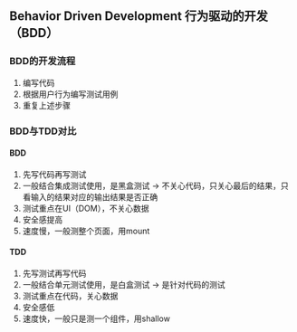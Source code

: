## Behavior Driven Development 行为驱动的开发（BDD）
### BDD的开发流程
1. 编写代码
4. 根据用户行为编写测试用例
5. 重复上述步骤

### BDD与TDD对比

#### BDD
1. 先写代码再写测试
2. 一般结合集成测试使用，是黑盒测试 -> 不关心代码，只关心最后的结果，只看输入的结果对应的输出结果是否正确
3. 测试重点在UI（DOM），不关心数据
4. 安全感提高
5. 速度慢，一般测整个页面，用mount

#### TDD
1. 先写测试再写代码
2. 一般结合单元测试使用，是白盒测试 -> 是针对代码的测试
3. 测试重点在代码，关心数据
4. 安全感低
5. 速度快，一般只是测一个组件，用shallow
